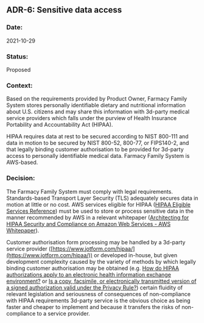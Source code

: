 ## ADR-6: Sensitive data access

### Date:
2021-10-29

### Status:
Proposed

### Context:
Based on the requirements provided by Product Owner, Farmacy Family System stores personally identifiable dietary and nutritional information about U.S. citizens and may share this information with 3d-party medical service providers which falls under the purview of Health Insurance Portability and Accountability Act (HIPAA). 

HIPAA requires data at rest to be secured according to NIST 800-111 and data in motion to be secured by NIST 800-52, 800-77, or FIPS140-2, and that legally binding customer authorisation to be provided for 3d-party access to personally identifiable medical data. Farmacy Family System is AWS-based.

### Decision:
The Farmacy Family System must comply with legal requirements. Standards-based Transport Layer Security (TLS) adequately secures data in motion at little or no cost. AWS services eligible for HIPAA ([HIPAA Eligible Services Reference](https://aws.amazon.com/compliance/hipaa-eligible-services-reference/)) must be used to store or process sensitive data in the manner recommended by AWS in a relevant whitepaper ([Architecting for HIPAA Security and Compliance on Amazon Web Services - AWS Whitepaper](https://docs.aws.amazon.com/whitepapers/latest/architecting-hipaa-security-and-compliance-on-aws/architecting-hipaa-security-and-compliance-on-aws.pdf)). 

Customer authorisation form processing may be handled by a 3d-party service provider ([https://www.jotform.com/hipaa/](https://www.jotform.com/hipaa/)) or developed in-house, but given development complexity caused by the variety of methods by which legally binding customer authorisation may be obtained (e.g. [How do HIPAA authorizations apply to an electronic health information exchange environment?](https://www.hhs.gov/hipaa/for-professionals/faq/554/how-do-hipaa-authorizations-apply-to-electronic-health-information/index.html) or  [Is a copy, facsimile, or electronically transmitted version of a signed authorization valid under the Privacy Rule?](https://www.hhs.gov/hipaa/for-professionals/faq/475/is-a-copy-of-a-signed-authorization-valid/index.html)) certain fluidity of relevant legislation and seriousness of consequences of non-compliance with HIPAA requirements 3d-party service is the obvious choice as being faster and cheaper to implement and because it transfers the risks of non-compliance to a service provider.